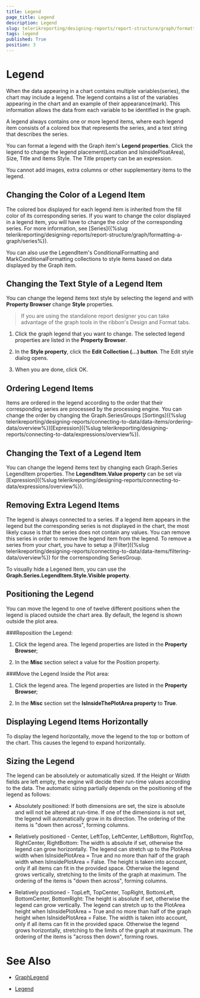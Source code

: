 ```yaml
---
title: Legend
page_title: Legend 
description: Legend
slug: telerikreporting/designing-reports/report-structure/graph/formatting-a-graph/legend
tags: legend
published: True
position: 3
---
```


# Legend

When the data appearing in a chart contains multiple variables(series), the chart may include a legend. The legend contains a list of the variables appearing in the chart and an example of their appearance(mark). This information allows the data from each variable to be identified in the graph. 

A legend always contains one or more legend items, where each legend item consists of a colored box that represents the series, and a text string that describes the series. 

You can format a legend with the Graph item's __Legend properties__. Click the legend to change the legend placement(Location and IsInsidePloatArea), Size, Title and items Style. The Title property can be an expression. 

You cannot add images, extra columns or other supplementary items to the legend. 

## Changing the Color of a Legend Item

The colored box displayed for each legend item is inherited from the fill color of its corresponding series. If you want to change the color displayed in a legend item, you will have to change the color of the corresponding series. For more information, see [Series]({%slug telerikreporting/designing-reports/report-structure/graph/formatting-a-graph/series%}). 

You can also use the LegendItem's ConditionalFormatting and MarkConditionalFormatting collections to style items based on data displayed by the Graph item.

## Changing the Text Style of a Legend Item

You can change the legend items text style by selecting the legend and with __Property Browser__ change __Style__ properties. 

> If you are using the standalone report designer you can take advantage of the graph tools in the ribbon's Design and Format tabs. 

1. Click the graph legend that you want to change.    The selected legend properties are listed in the __Property Browser__. 

1. In the __Style property__, click the __Edit Collection (…) button__. The Edit style dialog opens. 

1. When you are done, click OK. 

## Ordering Legend Items

Items are ordered in the legend according to the order that their corresponding series are processed by the processing engine. You can change the order by changing the Graph.SeriesGroups [Sortings]({%slug telerikreporting/designing-reports/connecting-to-data/data-items/ordering-data/overview%})[Expression]({%slug telerikreporting/designing-reports/connecting-to-data/expressions/overview%}). 

## Changing the Text of a Legend Item

You can change the legend items text by changing each Graph.Series LegendItem properties. The __LegendItem.Value property__ can be set via [Expression]({%slug telerikreporting/designing-reports/connecting-to-data/expressions/overview%}). 

## Removing Extra Legend Items

The legend is always connected to a series. If a legend item appears in the legend but the corresponding series is not displayed in the chart, the most likely cause is that the series does not contain any values. You can remove this series in order to remove the legend item from the legend. To remove a series from your chart, you have to setup a [Filter]({%slug telerikreporting/designing-reports/connecting-to-data/data-items/filtering-data/overview%}) for the corrensponding SeriesGroup. 

To visually hide a Legened Item, you can use the __Graph.Series.LegendItem.Style.Visible property__. 

## Positioning the Legend

You can move the legend to one of twelve different positions when the legend is placed outside the chart area. By default, the legend is shown outside the plot area. 

###Reposition the Legend:

1. Click the legend area. The legend properties are listed in the __Property Browser__; 

1. In the __Misc__ section select a value for the Position property. 

###Move the Legend Inside the Plot area:

1. Click the legend area. The legend properties are listed in the __Property Browser__; 

1. In the __Misc__ section set the __IsInsideThePlotArea property__ to __True__. 

## Displaying Legend Items Horizontally

To display the legend horizontally, move the legend to the top or bottom of the chart. This causes the legend to expand horizontally. 

## Sizing the Legend

The legend can be absolutely or automatically sized. If the Height or Width fields are left empty, the engine will decide their run-time values according to the data. The automatic sizing partially depends on the positioning of the legend as follows: 

* Absolutely positioned: If both dimensions are set, the size is absolute and will not be altered at run-time. If one of the dimensions is not set, the legend will automatically grow in its direction. The ordering of the items is "down then across", forming columns. 

* Relatively positioned - Center, LeftTop, LeftCenter, LeftBottom, RightTop, RightCenter, RightBottom: The width is absolute if set, otherwise the legend can grow horizontally. The legend can stretch up to the PlotArea width when IsInsidePlotArea = True and no more than half of the graph width when IsInsidePlotArea = False. The height is taken into account, only if all items can fit in the provided space. Otherwise the legend grows vertically, stretching to the limits of the graph at maximum. The ordering of the items is "down then across", forming columns. 

* Relatively positioned - TopLeft, TopCenter, TopRight, BottomLeft, BottomCenter, BottomRight: The height is absolute if set, otherwise the legend can grow vertically. The legend can stretch up to the PlotArea height when IsInsidePlotArea = True and no more than half of the graph height when IsInsidePlotArea = False. The width is taken into account, only if all items can fit in the provided space. Otherwise the legend grows horizontally, stretching to the limits of the graph at maximum. The ordering of the items is "across then down", forming rows. 


# See Also
 
* [GraphLegend](/reporting/api/Telerik.Reporting.GraphLegend)  

* [Legend](/reporting/api/Telerik.Reporting.Graph#Telerik_Reporting_Graph_Legend)
